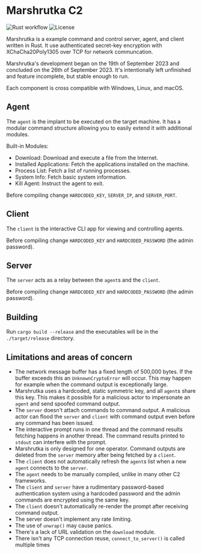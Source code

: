 # Marshrutka C2

![Rust workflow](https://github.com/nmalcolm/marshrutka/actions/workflows/rust.yml/badge.svg) ![License](https://img.shields.io/github/license/nmalcolm/marshrutka)

Marshrutka is a example command and control server, agent, and client written in Rust. It use authenticated secret-key encryption with XChaCha20Poly1305 over TCP for network communcation. 

Marshrutka's development began on the 19th of September 2023 and concluded on the 26th of September 2023. It's intentionally left unfinished and feature incomplete, but stable enough to run.

Each component is cross compatible with Windows, Linux, and macOS.

## Agent

The `agent` is the implant to be executed on the target machine. It has a modular command structure allowing you to easily extend it with additional modules.

Built-in Modules:

- Download: Download and execute a file from the Internet.
- Installed Applications: Fetch the applications installed on the machine.
- Process List: Fetch a list of running processes.
- System Info: Fetch basic system information.
- Kill Agent: Instruct the agent to exit.

Before compiling change `HARDCODED_KEY`, `SERVER_IP`, and `SERVER_PORT`.

## Client

The `client` is the interactive CLI app for viewing and controlling agents.

Before compiling change `HARDCODED_KEY` and `HARDCODED_PASSWORD` (the admin password).

## Server

The `server` acts as a relay between the `agent`s and the `client`.

Before compiling change `HARDCODED_KEY` and `HARDCODED_PASSWORD` (the admin password).

## Building

Run `cargo build --release` and the executables will be in the `./target/release` directory.

## Limitations and areas of concern

- The network message buffer has a fixed length of 500,000 bytes. If the buffer exceeds this an `UnknownCryptoError` will occur. This may happen for example when the command output is exceptionally large.
- Marshrutka uses a hardcoded, static symmetric key, and all `agent`s share this key. This makes it possible for a malicious actor to impersonate an `agent` and send spoofed command output.
- The `server` doesn't attach commands to command output. A malicious actor can flood the `server` and `client` with command output even before any command has been issued.
- The interactive prompt runs in one thread and the command results fetching happens in another thread. The command results printed to `stdout` can interfere with the prompt.
- Marshrutka is only designed for one operator. Command outputs are deleted from the `server` memory after being fetched by a `client`.
- The `client` does not automatically refresh the `agent`s list when a new `agent` connects to the `server`.
- The `agent` needs to be manually compiled, unlike in many other C2 frameworks.
- The `client` and `server` have a rudimentary password-based authentication system using a hardcoded password and the admin commands are encrypted using the same key.
- The `client` doesn't automatically re-render the prompt after receiving command output.
- The server doesn't implement any rate limiting.
- The use of `unwrap()` may cause panics.
- There's a lack of URL validation on the `download` module.
- There isn't any TCP connection reuse, `connect_to_server()` is called multiple times